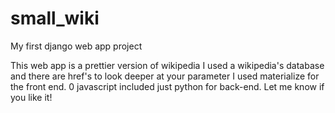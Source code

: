 # small_wiki
My first django web app project

This web app is a prettier version of wikipedia
I used a wikipedia's database and there are href's to look deeper at your parameter
I used materialize for the front end.
0 javascript included just python for back-end.
Let me know if you like it!
